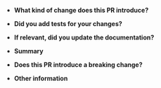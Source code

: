 
- **What kind of change does this PR introduce?**

<!-- E.g. a bugfix, feature, refactoring, build related change, etc… -->

- **Did you add tests for your changes?**

- **If relevant, did you update the documentation?**

- **Summary**

<!-- Explain the **motivation** for making this change. What existing problem does the pull request solve? -->

<!-- Try to link to an open issue for more information. -->

- **Does this PR introduce a breaking change?**

<!-- If this PR introduces a breaking change, please describe the impact and a migration path for existing applications. -->

- **Other information**
